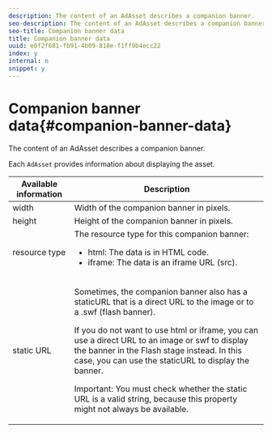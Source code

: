 ```yaml
---
description: The content of an AdAsset describes a companion banner.
seo-description: The content of an AdAsset describes a companion banner.
seo-title: Companion banner data
title: Companion banner data
uuid: e6f2f681-fb91-4b09-818e-f1ff9b4ecc22
index: y
internal: n
snippet: y
---
```


# Companion banner data{#companion-banner-data}

The content of an AdAsset describes a companion banner.

<a id="section_D730B4FD6FD749E9860B6A07FC110552"></a>

Each `AdAsset` provides information about displaying the asset. 

<table id="table_760C885E2DCA4BE983CC57FDA7BD5B14"> 
 <thead> 
  <tr> 
   <th colname="col1" class="entry"> Available information </th> 
   <th colname="col2" class="entry"> Description </th> 
  </tr> 
 </thead>
 <tbody> 
  <tr> 
   <td colname="col1"> width </td> 
   <td colname="col2"> Width of the companion banner in pixels. </td> 
  </tr> 
  <tr> 
   <td colname="col1"> height </td> 
   <td colname="col2"> Height of the companion banner in pixels. </td> 
  </tr> 
  <tr> 
   <td colname="col1"> resource type </td> 
   <td colname="col2">The resource type for this companion banner: 
    <ul id="ul_A067787FE49E4B6095BE0AC1D447DBB3"> 
     <li id="li_02B7224C67004095B3F6E50FD21E507E">html: The data is in HTML code. </li> 
     <li id="li_5F37E14472424F808C6094F42009E676">iframe: The data is an iframe URL (src). </li> 
    </ul> </td> 
  </tr> 
  <tr> 
   <td colname="col1"> static URL </td> 
   <td colname="col2"> <p>Sometimes, the companion banner also has a <span class="codeph"> staticURL</span> that is a direct URL to the image or to a <span class="codeph"> .swf</span> (flash banner). </p> <p>If you do not want to use html or iframe, you can use a direct URL to an image or swf to display the banner in the Flash stage instead. In this case, you can use the <span class="codeph"> staticURL</span> to display the banner. </p> <p>Important:  You must check whether the static URL is a valid string, because this property might not always be available. </p> </td> 
  </tr> 
 </tbody> 
</table>


